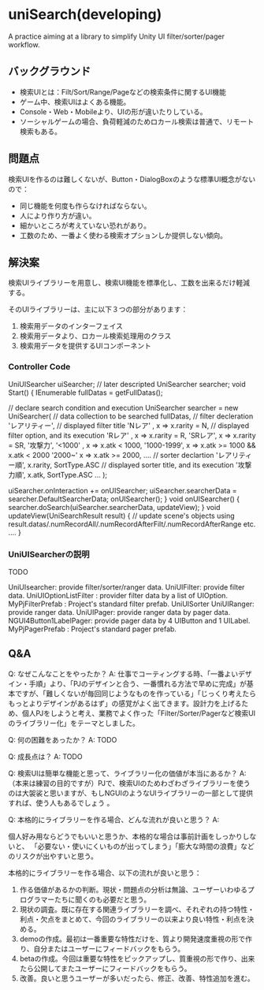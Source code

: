 uniSearch(developing)
=========

A practice aiming at a library to simplify Unity UI filter/sorter/pager workflow.

## バックグラウンド

- 検索UIとは：Filt/Sort/Range/Pageなどの検索条件に関するUI機能
- ゲーム中、検索UIはよくある機能。
- Console・Web・Mobileより、UIの形が違いたりしている。
- ソーシャルゲームの場合、負荷軽減のためロカール検索は普通で、リモート検索もある。

## 問題点

検索UIを作るのは難しくないが、Button・DialogBoxのような標準UI概念がないので：

- 同じ機能を何度も作らなければならない。
- 人により作り方が違い。
- 細かいところが考えていない恐れがあり。
- 工数のため、一番よく使わる検索オプションしか提供しない傾向。

## 解決案

検索UIライブラリーを用意し、検索UI機能を標準化し、工数を出来るだけ軽減する。

そのUIライブラリーは、主に以下３つの部分があります：
1. 検索用データのインターフェイス
2. 検索用データより、ロカール検索処理用のクラス
3. 検索用データを提供するUIコンポーネント

### Controller Code

UniUISearcher uiSearcher; // later descripted
UniSearcher<CardData> searcher;
void Start() {
 IEnumerable<CardData> fullDatas = getFullDatas();
 
// declare search condition and execution
UniSearcher<CardData> searcher = new UniSearcher<CardData>(
// data collection to be searched
fullDatas,
// filter decleration
'レアリティー', // displayed filter title
 'Nレア' , x => x.rarity = N, // displayed filter option, and its execution
 'Rレア' , x => x.rarity = R,
 'SRレア', x => x.rarity = SR,
'攻撃力',
 '<1000' , x => x.atk < 1000,
 '1000-1999', x => x.atk >= 1000 && x.atk < 2000
 '2000~' x => x.atk >= 2000,
....
// sorter declartion
'レアリティー順', x.rarity, SortType.ASC // displayed sorter title, and its execution
'攻撃力順', x.atk, SortType.ASC
...
);

 uiSearcher.onInteraction += onUISearcher;
 uiSearcher.searcherData = searcher.DefaultSearcherData;
 onUISearcher();
}
void onUISearcher() {
 searcher.doSearch(uiSearcher.searcherData, updateView);
}
void updateView(UniSearchResult result) {
 // update scene's objects using result.datas/.numRecordAll/.numRecordAfterFilt/.numRecordAfterRange etc.
 ....
}

### UniUISearcherの説明

TODO

UniUIsearcher: provide filter/sorter/ranger data.
UniUIFilter: provide filter data.
 UniUIOptionListFilter : provider filter data by a list of UIOption.
  MyPjFilterPrefab : Project's standard filter prefab.
UniUISorter
UniUIRanger: provide ranger data.
 UniUIPager: provide ranger data by pager data.
  NGUI4Button1LabelPager: provide pager data by 4 UIButton and 1 UILabel.  
   MyPjPagerPrefab : Project's standard pager prefab.
   
## Q&A

Q: なぜこんなことをやったか？
A: 仕事でコーティングする時、「一番よいデザイン・手順」より、「PJのデザインと合う、一番慣れる方法で早めに完成」が基本ですが、「難しくないが毎回同じようなものを作っている」「じっくり考えたらもっとよりデザインがあるはず」の感覚がよく出てきます。設計力を上げるため、個人PJをしようと考え、業務でよく作った「Filter/Sorter/Pagerなど検索UIのライブラリー化」をテーマとしました。

Q: 何の困難をあったか？
A: TODO

Q: 成長点は？
A: TODO

Q: 検索UIは簡単な機能と思って、ライブラリー化の価値が本当にあるか？
A: （本来は練習の目的ですが）PJで、検索UIのためわざわざライブラリーを使うのは大袈裟と思いますが、もしNGUIのようなUIライブラリーの一部として提供すれば、使う人もあるでしょう
。

Q: 本格的にライブラリーを作る場合、どんな流れが良いと思う？
A: 

個人好み用ならどうでもいいと思うか、本格的な場合は事前計画をしっかりしないと、
「必要ない・使いにくいものが出ってしまう」「膨大な時間の浪費」などのリスクが出やすいと思う。

本格的にライブラリーを作る場合、以下の流れが良いと思う：

1. 作る価値があるかの判断。現状・問題点の分析は無論、ユーザーいわゆるプログラマーたちに聞くのも必要だと思う。
2. 現状の調査。既に存在する関連ライブラリーを調べ、それぞれの持つ特性・利点・欠点をまとめて、今回のライブラリーの以来より良い特性・利点を決める。
3. demoの作成。最初は一番重要な特性だけを、質より開発速度重視の形で作り、自分またはユーザーにフィードバックをもらう。
4. betaの作成。今回は重要な特性をピックアップし、質重視の形で作り、出来たら公開してまたユーザーにフィードバックをもらう。
5. 改善。良いと思うユーザーが多いだったら、修正、改善、特性追加を進む。